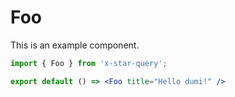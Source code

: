 # Foo

This is an example component.

```jsx
import { Foo } from 'x-star-query';

export default () => <Foo title="Hello dumi!" />
```
